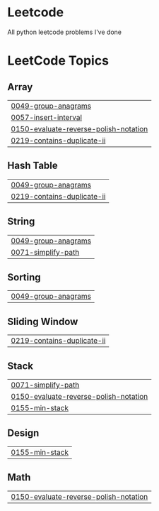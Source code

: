 # Leetcode
All python leetcode problems I've done

<!---LeetCode Topics Start-->
# LeetCode Topics
## Array
|  |
| ------- |
| [0049-group-anagrams](https://github.com/mihircoding/Leetcode/tree/master/0049-group-anagrams) |
| [0057-insert-interval](https://github.com/mihircoding/Leetcode/tree/master/0057-insert-interval) |
| [0150-evaluate-reverse-polish-notation](https://github.com/mihircoding/Leetcode/tree/master/0150-evaluate-reverse-polish-notation) |
| [0219-contains-duplicate-ii](https://github.com/mihircoding/Leetcode/tree/master/0219-contains-duplicate-ii) |
## Hash Table
|  |
| ------- |
| [0049-group-anagrams](https://github.com/mihircoding/Leetcode/tree/master/0049-group-anagrams) |
| [0219-contains-duplicate-ii](https://github.com/mihircoding/Leetcode/tree/master/0219-contains-duplicate-ii) |
## String
|  |
| ------- |
| [0049-group-anagrams](https://github.com/mihircoding/Leetcode/tree/master/0049-group-anagrams) |
| [0071-simplify-path](https://github.com/mihircoding/Leetcode/tree/master/0071-simplify-path) |
## Sorting
|  |
| ------- |
| [0049-group-anagrams](https://github.com/mihircoding/Leetcode/tree/master/0049-group-anagrams) |
## Sliding Window
|  |
| ------- |
| [0219-contains-duplicate-ii](https://github.com/mihircoding/Leetcode/tree/master/0219-contains-duplicate-ii) |
## Stack
|  |
| ------- |
| [0071-simplify-path](https://github.com/mihircoding/Leetcode/tree/master/0071-simplify-path) |
| [0150-evaluate-reverse-polish-notation](https://github.com/mihircoding/Leetcode/tree/master/0150-evaluate-reverse-polish-notation) |
| [0155-min-stack](https://github.com/mihircoding/Leetcode/tree/master/0155-min-stack) |
## Design
|  |
| ------- |
| [0155-min-stack](https://github.com/mihircoding/Leetcode/tree/master/0155-min-stack) |
## Math
|  |
| ------- |
| [0150-evaluate-reverse-polish-notation](https://github.com/mihircoding/Leetcode/tree/master/0150-evaluate-reverse-polish-notation) |
<!---LeetCode Topics End-->